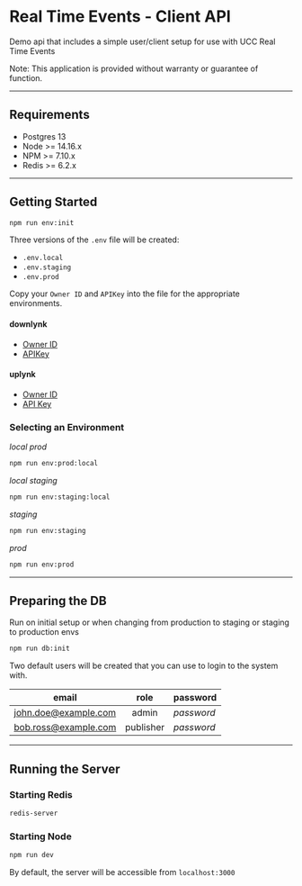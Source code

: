 # Real Time Events - Client API

Demo api that includes a simple user/client setup for use with UCC Real Time Events

Note: This application is provided without warranty or guarantee of function.

___

## Requirements
- Postgres 13
- Node >= 14.16.x
- NPM >= 7.10.x
- Redis >= 6.2.x

___

## Getting Started

```bash
npm run env:init
```

Three versions of the `.env` file will be created:
- `.env.local`
- `.env.staging`
- `.env.prod`


Copy your `Owner ID` and `APIKey` into the file for the appropriate environments.

#### downlynk

- [Owner ID](https://cms.downlynk.com/static/cms2/index.html#/settings)
- [APIKey](https://cms.downlynk.com/static/cms2/index.html#/settings/integration-keys)

#### uplynk

- [Owner ID](https://cms.upwnlynk.com/static/cms2/index.html#/settings)
- [API Key](https://cms.upwnlynk.com/static/cms2/index.html#/settings/integration-keys)

### Selecting an Environment

_local prod_
```bash
npm run env:prod:local
```

_local staging_
```bash
npm run env:staging:local
```

_staging_
```bash
npm run env:staging
```

_prod_
```bash
npm run env:prod
```

___

## Preparing the DB

Run on initial setup or when changing from production to staging or staging to production envs

```bash
npm run db:init
```

Two default users will be created that you can use to login to the system with.


| email | role | password |
| --- | :---: | --- |
| john.doe@example.com | admin | _password_ |
| bob.ross@example.com | publisher | _password_ |

___

## Running the Server

### Starting Redis
```bash
redis-server
```

### Starting Node
```bash
npm run dev
```

By default, the server will be accessible from `localhost:3000`
